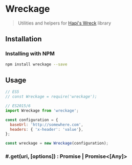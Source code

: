 # Wreckage
> Utilities and helpers for [Hapi's Wreck](https://github.com/hapijs/wreck) library

## Installation

### Installing with NPM

```bash
npm install wreckage --save
```

## Usage

```js
// ES5	
// const Wreckage = require('wreckage');

// ES2015/6
import Wreckage from 'wreckage';

const configuration = {
  baseUrl: 'http://somewhere.com',
  headers: { 'x-header': 'value'},
};

const wreckage = new Wreckage(configuration);
```

### #.get(uri, [options]) : Promise<Any> | Promise<[Any]>


